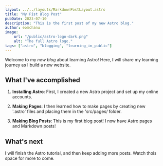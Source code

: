 ```yaml
---
layout: ../../layouts/MarkdownPostLayout.astro
title: "My Fist Blog Post"
pubDate: 2023-07-10
description: "This is the first post of my new Astro blog."
author: eomchanu
image:
    url: "/public/astro-logo-dark.png"
    alt: "The full Astro logo."
tags: ["astro", "blogging", "learning_in_public"]
---
```


Welcome to my _new blog_ about learning Astro! Here, I will share my learning journey as I build a new website.

## What I've accomplished

1. **Installing Astro**: First, I created a new Astro project and set up my online accounts.

2. **Making Pages**: I then learned how to make pages by creating new '.astro' files and placing them in the 'src/pages/ folder.

3. **Making Blog Posts**: This is my first blog post! I now have Astro pages and Markdown posts!

## What's next

I will finish the Astro tutorial, and then keep adding more posts. Watch thois space for more to come.